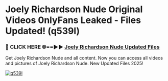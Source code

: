 # Joely Richardson Nude Original Videos 0nlyFans Leaked - Files Updated! (q539l)

<h3>🔴 CLICK HERE 🌐==►► <a href="https://tinyurl.com/4mcuefdz" rel="nofollow">Joely Richardson Nude Updated Files</a></h3>

Get Joely Richardson Nude and all content. Now you can access all videos and pictures of Joely Richardson Nude. New Updated Files 2025!

[![q539l](https://i.imgur.com/StAQSOY.gif)](https://tinyurl.com/4mcuefdz)
